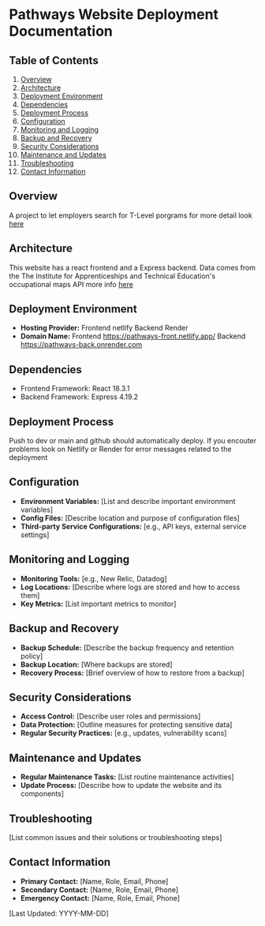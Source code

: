 # Pathways Website Deployment Documentation

## Table of Contents
1. [Overview](#overview)
2. [Architecture](#architecture)
3. [Deployment Environment](#deployment-environment)
4. [Dependencies](#dependencies)
5. [Deployment Process](#deployment-process)
6. [Configuration](#configuration)
7. [Monitoring and Logging](#monitoring-and-logging)
8. [Backup and Recovery](#backup-and-recovery)
9. [Security Considerations](#security-considerations)
10. [Maintenance and Updates](#maintenance-and-updates)
11. [Troubleshooting](#troubleshooting)
12. [Contact Information](#contact-information)

## Overview
A project to let employers search for T-Level porgrams for more detail look [here](https://github.com/enBloc-org/pathways/blob/dev/README.md)

## Architecture
This website has a react frontend and a Express backend. Data comes from the The Institute for Apprenticeships and Technical Education's occupational maps API more info [here](https://occupational-maps.instituteforapprenticeships.org/public-api/)

## Deployment Environment
- **Hosting Provider:** Frontend netlify Backend Render
- **Domain Name:** Frontend https://pathways-front.netlify.app/ Backend https://pathways-back.onrender.com

## Dependencies
- Frontend Framework: React 18.3.1
- Backend Framework: Express 4.19.2



## Deployment Process
Push to dev or main and github should automatically deploy. If you encouter problems look on Netlify or Render for error messages related to the deployment

## Configuration
- **Environment Variables:** [List and describe important environment variables]
- **Config Files:** [Describe location and purpose of configuration files]
- **Third-party Service Configurations:** [e.g., API keys, external service settings]

## Monitoring and Logging
- **Monitoring Tools:** [e.g., New Relic, Datadog]
- **Log Locations:** [Describe where logs are stored and how to access them]
- **Key Metrics:** [List important metrics to monitor]

## Backup and Recovery
- **Backup Schedule:** [Describe the backup frequency and retention policy]
- **Backup Location:** [Where backups are stored]
- **Recovery Process:** [Brief overview of how to restore from a backup]

## Security Considerations
- **Access Control:** [Describe user roles and permissions]
- **Data Protection:** [Outline measures for protecting sensitive data]
- **Regular Security Practices:** [e.g., updates, vulnerability scans]

## Maintenance and Updates
- **Regular Maintenance Tasks:** [List routine maintenance activities]
- **Update Process:** [Describe how to update the website and its components]

## Troubleshooting
[List common issues and their solutions or troubleshooting steps]

## Contact Information
- **Primary Contact:** [Name, Role, Email, Phone]
- **Secondary Contact:** [Name, Role, Email, Phone]
- **Emergency Contact:** [Name, Role, Email, Phone]

[Last Updated: YYYY-MM-DD]